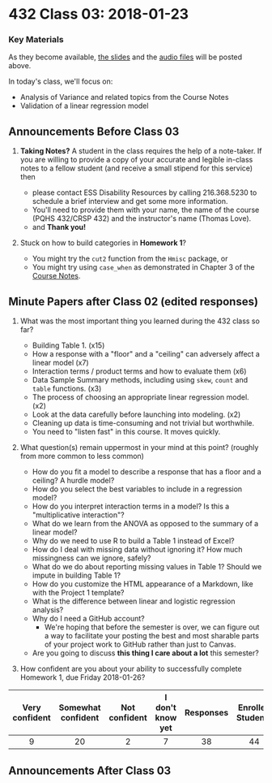 # 432 Class 03: 2018-01-23

### Key Materials

As they become available, [the slides](https://github.com/THOMASELOVE/432-2018/tree/master/slides/class03) and the [audio files](https://github.com/THOMASELOVE/432-2018/tree/master/slides/class03) will be posted above.

In today's class, we'll focus on:
+ Analysis of Variance and related topics from the Course Notes
+ Validation of a linear regression model

## Announcements Before Class 03

1. **Taking Notes?** A student in the class requires the help of a note-taker. If you are willing to provide a copy of your accurate and legible in-class notes to a fellow student (and receive a small stipend for this service) then 
    + please contact ESS Disability Resources by calling 216.368.5230 to schedule a brief interview and get some more information.
    + You'll need to provide them with your name, the name of the course (PQHS 432/CRSP 432) and the instructor's name (Thomas Love). 
    + and **Thank you!**

2. Stuck on how to build categories in **Homework 1**?
    + You might try the `cut2` function from the `Hmisc` package, or
    + You might try using `case_when` as demonstrated in Chapter 3 of the [Course Notes](https://thomaselove.github.io/432-notes/).

## **Minute Papers** after Class 02 (edited responses)

1. What was the most important thing you learned during the 432 class so far?
    - Building Table 1. (x15)
    - How a response with a "floor" and a "ceiling" can adversely affect a linear model (x7)
    - Interaction terms / product terms and how to evaluate them (x6)
    - Data Sample Summary methods, including using `skew`, `count` and `table` functions. (x3)
    - The process of choosing an appropriate linear regression model. (x2)
    - Look at the data carefully before launching into modeling. (x2)
    - Cleaning up data is time-consuming and not trivial but worthwhile.
    - You need to "listen fast" in this course. It moves quickly.
    
2. What question(s) remain uppermost in your mind at this point? (roughly from more common to less common)
    - How do you fit a model to describe a response that has a floor and a ceiling? A hurdle model?
    - How do you select the best variables to include in a regression model?
    - How do you interpret interaction terms in a model? Is this a "multiplicative interaction"?
    - What do we learn from the ANOVA as opposed to the summary of a linear model?
    - Why do we need to use R to build a Table 1 instead of Excel?
    - How do I deal with missing data without ignoring it? How much missingness can we ignore, safely?
    - What do we do about reporting missing values in Table 1? Should we impute in building Table 1?
    - How do you customize the HTML appearance of a Markdown, like with the Project 1 template?
    - What is the difference between linear and logistic regression analysis?
    - Why do I need a GitHub account?
        + We're hoping that before the semester is over, we can figure out a way to facilitate your posting the best and most sharable parts of your project work to GitHub rather than just to Canvas.
    - Are you going to discuss **this thing I care about a lot** this semester?

3. How confident are you about your ability to successfully complete Homework 1, due Friday 2018-01-26?

Very confident | Somewhat confident | Not confident | I don't know yet | Responses | Enrolled Students
:-------------: | :-------------: | :-------------: | :-------------: | :-------------: | :-------------:
9 | 20 | 2 | 7 | 38 | 44


## Announcements After Class 03

